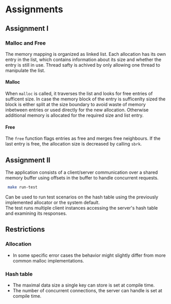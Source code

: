 # Assignments
## Assignment I
### Malloc and Free
The memory mapping is organized as linked list. 
Each allocation has its own entry in the list, which contains
information about its size and whether the entry is still in use.
Thread safty is achived by only allowing one thread to 
manipulate the list.
#### Malloc
When `malloc` is called, it traverses the list and looks for
free entries of sufficent size. 
In case the memory block of the entry is sufficenlty sized
the block is either split at the size boundary to avoid
waste of memory inbetween entries or used directly for the new allocation.
Otherwise additional memory is allocated for the required size and list entry.
    
#### Free
The `free` function flags entries as free and merges free
neighbours. If the last entry is free, the allocation size is 
decreased by calling `sbrk`.

## Assignment II
The application consists of a client/server communication over a shared memory
buffer using offsets in the buffer to handle concurrent requests. 
```bash
 make run-test
```
Can be used to run test scenarios on the hash table using the previously implemented allocator or the system default.</br>
The test runs multiple client instances accessing the server's hash table and
examining its responses.

## Restrictions
### Allocation
* In some specific error cases the behavior might slightly differ from more common malloc implementations. 
### Hash table
* The maximal data size a single key can store is set at compile time.
* The number of concurrent connections, the server can handle is set at compile time.



